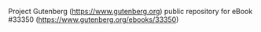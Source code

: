 Project Gutenberg (https://www.gutenberg.org) public repository for eBook #33350 (https://www.gutenberg.org/ebooks/33350)
